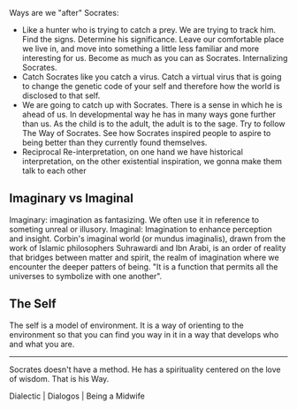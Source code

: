 Ways are we "after" Socrates:
- Like a hunter who is trying to catch a prey. We are trying to track him. Find the signs. Determine his significance. Leave our comfortable place we live in, and move into something a little less familiar and more interesting for us. Become as much as you can as Socrates. Internalizing Socrates.
- Catch Socrates like you catch a virus. Catch a virtual virus that is going to change the genetic code of your self and therefore how the world is disclosed to that self.
- We are going to catch up with Socrates. There is a sense in which he is ahead of us. In developmental way he has in many ways gone further than us. As the child is to the adult, the adult is to the sage. Try to follow The Way of Socrates. See how Socrates inspired people to aspire to being better than they currently found themselves.
- Reciprocal Re-interpretation, on one hand we have historical interpretation, on the other existential inspiration, we gonna make them talk to each other


## Imaginary vs Imaginal
Imaginary: imagination as fantasizing. We often use it in reference to someting unreal or illusory.
Imaginal: Imagination to enhance perception and insight. Corbin's imaginal world (or mundus imaginalis), drawn from the work of Islamic philosophers Suhrawardi and Ibn Arabi, is an order of reality that bridges between matter and spirit, the realm of imagination where we encounter the deeper patters of being. "It is a function that permits all the universes to symbolize with one another".

## The Self

The self is a model of environment. It is a way of orienting to the environment so that you can find you way in it in a way that develops who and what you are.

---

 Socrates doesn't have a method. He has a spirituality centered on the love of wisdom. That is his Way.

Dialectic | Dialogos | Being a Midwife
